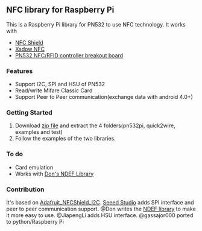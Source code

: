 ## NFC library for Raspberry Pi

This is a Raspberry Pi library for PN532 to use NFC technology.
It works with

+ [NFC Shield](http://goo.gl/Cac2OH)
+ [Xadow NFC](http://goo.gl/qBZMt0)
+ [PN532 NFC/RFID controller breakout board](http://goo.gl/tby9Sw)

### Features
+ Support I2C, SPI and HSU of PN532
+ Read/write Mifare Classic Card
+ Support Peer to Peer communication(exchange data with android 4.0+)

### Getting Started
1. Download [zip file](https://github.com/gassajor000/pn532pi/archive/master.zip) and extract the 4 folders(pn532pi, quick2wire, examples and test)
2. Follow the examples of the two libraries.

### To do
+ Card emulation
+ Works with [Don's NDEF Library](http://goo.gl/jDjsXl)

### Contribution
It's based on [Adafruit_NFCShield_I2C](http://goo.gl/pk3FdB). 
[Seeed Studio](http://goo.gl/zh1iQh) adds SPI interface and peer to peer communication support. 
@Don writes the [NDEF library](http://goo.gl/jDjsXl) to make it more easy to use. 
@JiapengLi adds HSU interface.
@gassajor000 ported to python/Raspberry Pi
